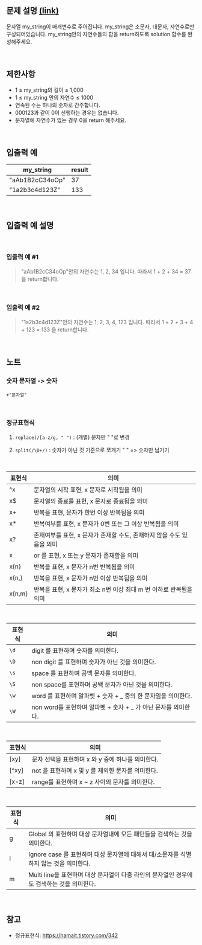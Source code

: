 ## 문제 설명 [(link)](https://school.programmers.co.kr/learn/courses/30/lessons/120864?language=javascript)

문자열 my_string이 매개변수로 주어집니다. my_string은 소문자, 대문자, 자연수로만 구성되어있습니다. my_string안의 자연수들의 합을 return하도록 solution 함수를 완성해주세요.

<br>

## 제한사항

- 1 ≤ my_string의 길이 ≤ 1,000
- 1 ≤ my_string 안의 자연수 ≤ 1000
- 연속된 수는 하나의 숫자로 간주합니다.
- 000123과 같이 0이 선행하는 경우는 없습니다.
- 문자열에 자연수가 없는 경우 0을 return 해주세요.

<br>

## 입출력 예

| my_string       | result |
| --------------- | ------ |
| "aAb1B2cC34oOp" | 37     |
| "1a2b3c4d123Z"  | 133    |

<br>

## 입출력 예 설명

<br>

### 입출력 예 #1

> "aAb1B2cC34oOp"안의 자연수는 1, 2, 34 입니다. 따라서 1 + 2 + 34 = 37 을 return합니다.

<br>

### 입출력 예 #2

> "1a2b3c4d123Z"안의 자연수는 1, 2, 3, 4, 123 입니다. 따라서 1 + 2 + 3 + 4 + 123 = 133 을 return합니다.

<br>

## 노트

### 숫자 문자열 -> 숫자

`+"문자열"`

<br>

### 정규표현식

1. `replace(/[a-z/g, " ")` : (개별) 문자만 " "로 변경

2. `split(/\D+/)` : 숫자가 아닌 것 기준으로 쪼개기 " " => 숫자만 남기기

<br>

| 표현식 | 의미                                                                  |
| ------ | --------------------------------------------------------------------- |
| ^x     | 문자열의 시작 표현, x 문자로 시작됨을 의미                            |
| x$     | 문자열의 종료를 표현, x 문자로 종료됨을 의미                          |
| x+     | 반복을 표현, 문자가 한번 이상 반복됨을 의미                           |
| x\*    | 반복여부를 표현, x 문자가 0번 또는 그 이상 반복됨을 의미              |
| x?     | 존재여부를 표현, x 문자가 존재할 수도, 존재하지 않을 수도 있음을 의미 |
| x      | or 를 표현, x 또는 y 문자가 존재함을 의미                             |
| x{n}   | 반복을 표현, x 문자가 n번 반복됨을 의미                               |
| x{n,}  | 반복을 표현, x 문자가 n번 이상 반복됨을 의미                          |
| x{n,m} | 반복을 표현, x 문자가 최소 n번 이상 최대 m 번 이하로 반복됨을 의미    |

<br>

| 표현식 | 의미                                                            |
| ------ | --------------------------------------------------------------- |
| `\d `  | digit 를 표현하며 숫자를 의미한다.                              |
| `\D`   | non digit 를 표현하며 숫자가 아닌 것을 의미한다.                |
| `\s`   | space 를 표현하며 공백 문자를 의미한다.                         |
| `\S`   | non space를 표현하며 공백 문자가 아닌 것을 의미한다.            |
| `\w`   | word 를 표현하며 알파벳 + 숫자 + \_ 중의 한 문자임을 의미한다.  |
| `\W`   | non word를 표현하며 알파벳 + 숫자 + \_ 가 아닌 문자를 의미한다. |

<br>

| 표현식 | 의미                                              |
| ------ | ------------------------------------------------- |
| [xy]   | 문자 선택을 표현하며 x 와 y 중에 하나를 의미한다. |
| [^xy]  | not 을 표현하며 x 및 y 를 제외한 문자를 의미한다. |
| [x-z]  | range를 표현하며 x ~ z 사이의 문자를 의미한다.    |

<br>

| 표현식 | 의미                                                                                      |
| ------ | ----------------------------------------------------------------------------------------- |
| g      | Global 의 표현하며 대상 문자열내에 모든 패턴들을 검색하는 것을 의미한다.                  |
| i      | Ignore case 를 표현하며 대상 문자열에 대해서 대/소문자를 식별하지 않는 것을 의미한다.     |
| m      | Multi line을 표현하며 대상 문자열이 다중 라인의 문자열인 경우에도 검색하는 것을 의미한다. |

<br>

## 참고

- 정규표현식: https://hamait.tistory.com/342
